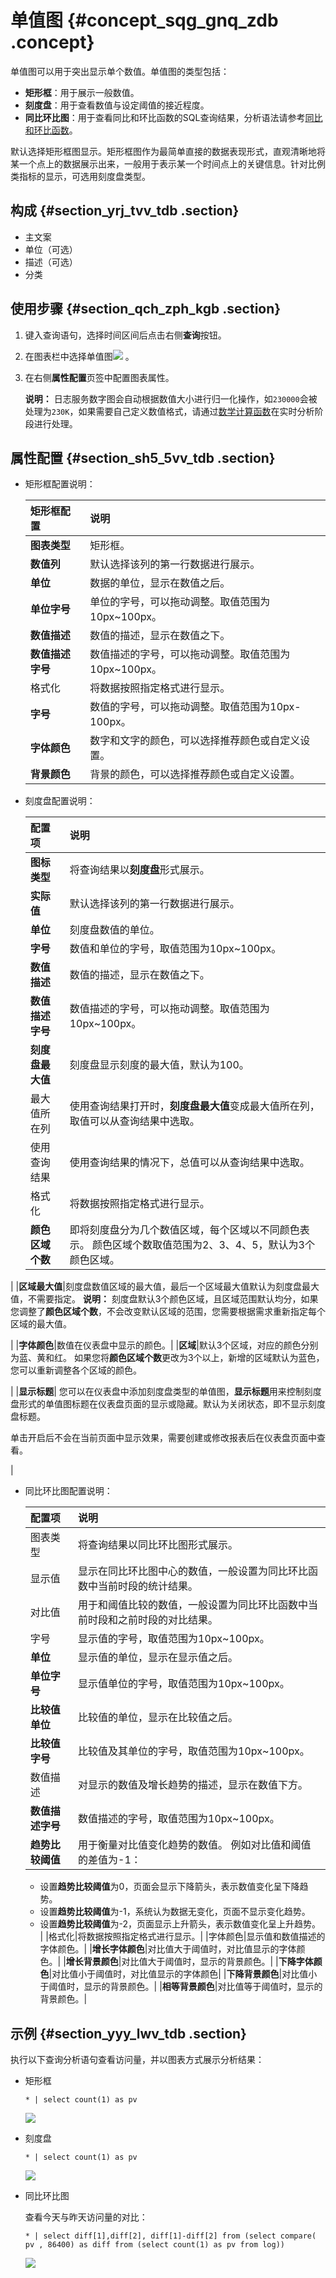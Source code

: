 # 单值图 {#concept_sqg_gnq_zdb .concept}

单值图可以用于突出显示单个数值。单值图的类型包括：

-   **矩形框**：用于展示一般数值。
-   **刻度盘**：用于查看数值与设定阈值的接近程度。
-   **同比环比图**：用于查看同比和环比函数的SQL查询结果，分析语法请参考[同比和环比函数](intl.zh-CN/用户指南/查询与分析/SQL分析语法与功能/同比和环比函数.md)。

默认选择矩形框图显示。矩形框图作为最简单直接的数据表现形式，直观清晰地将某一个点上的数据展示出来，一般用于表示某一个时间点上的关键信息。针对比例类指标的显示，可选用刻度盘类型。

## 构成 {#section_yrj_tvv_tdb .section}

-   主文案
-   单位（可选）
-   描述（可选）
-   分类

## 使用步骤 {#section_qch_zph_kgb .section}

1.  键入查询语句，选择时间区间后点击右侧**查询**按钮。
2.  在图表栏中选择单值图![](https://cdn.yuque.com/lark/2018/png/60648/1523256493643-9ccad5de-5224-47d5-8d47-13443a97af15.png) 。
3.  在右侧**属性配置**页签中配置图表属性。

    **说明：** 日志服务数字图会自动根据数值大小进行归一化操作，如`230000`会被处理为`230K`，如果需要自己定义数值格式，请通过[数学计算函数](intl.zh-CN/用户指南/查询与分析/SQL分析语法与功能/数学计算函数.md)在实时分析阶段进行处理。


## 属性配置 {#section_sh5_5vv_tdb .section}

-   矩形框配置说明：

    |矩形框配置|说明|
    |:----|:-|
    |**图表类型**|矩形框。|
    |**数值列**|默认选择该列的第一行数据进行展示。|
    |**单位**|数据的单位，显示在数值之后。|
    |**单位字号**|单位的字号，可以拖动调整。取值范围为10px~100px。|
    |**数值描述**|数值的描述，显示在数值之下。|
    |**数值描述字号**|数值描述的字号，可以拖动调整。取值范围为10px~100px。|
    |格式化|将数据按照指定格式进行显示。|
    |**字号**|数值的字号，可以拖动调整。取值范围为10px-100px。|
    |**字体颜色**|数字和文字的颜色，可以选择推荐颜色或自定义设置。|
    |**背景颜色**|背景的颜色，可以选择推荐颜色或自定义设置。|

-   刻度盘配置说明：

    |配置项|说明|
    |:--|:-|
    |**图标类型**|将查询结果以**刻度盘**形式展示。|
    |**实际值**|默认选择该列的第一行数据进行展示。|
    |**单位**|刻度盘数值的单位。|
    |**字号**|数值和单位的字号，取值范围为10px~100px。|
    |**数值描述**|数值的描述，显示在数值之下。|
    |**数值描述字号**|数值描述的字号，可以拖动调整。取值范围为10px~100px。|
    |**刻度盘最大值**|刻度盘显示刻度的最大值，默认为100。|
    |最大值所在列|使用查询结果打开时，**刻度盘最大值**变成最大值所在列，取值可以从查询结果中选取。|
    |使用查询结果|使用查询结果的情况下，总值可以从查询结果中选取。|
    |格式化|将数据按照指定格式进行显示。|
    |**颜色区域个数**|即将刻度盘分为几个数值区域，每个区域以不同颜色表示。 颜色区域个数取值范围为2、3、4、5，默认为3个颜色区域。

 |
    |**区域最大值**|刻度盘数值区域的最大值，最后一个区域最大值默认为刻度盘最大值，不需要指定。 **说明：** 刻度盘默认3个颜色区域，且区域范围默认均分，如果您调整了**颜色区域个数**，不会改变默认区域的范围，您需要根据需求重新指定每个区域的最大值。

 |
    |**字体颜色**|数值在仪表盘中显示的颜色。|
    |**区域**|默认3个区域，对应的颜色分别为蓝、黄和红。 如果您将**颜色区域个数**更改为3个以上，新增的区域默认为蓝色，您可以重新调整各个区域的颜色。

 |
    |**显示标题**| 您可以在仪表盘中添加刻度盘类型的单值图，**显示标题**用来控制刻度盘形式的单值图标题在仪表盘页面的显示或隐藏。默认为关闭状态，即不显示刻度盘标题。

 单击开启后不会在当前页面中显示效果，需要创建或修改报表后在仪表盘页面中查看。

 |

-   同比环比图配置说明：

    |配置项|说明|
    |:--|:-|
    |图表类型|将查询结果以同比环比图形式展示。|
    |显示值|显示在同比环比图中心的数值，一般设置为同比环比函数中当前时段的统计结果。|
    |对比值|用于和阈值比较的数值，一般设置为同比环比函数中当前时段和之前时段的对比结果。|
    |字号|显示值的字号，取值范围为10px~100px。|
    |**单位**|显示值的单位，显示在显示值之后。|
    |**单位字号**|显示值单位的字号，取值范围为10px~100px。|
    |**比较值单位**|比较值的单位，显示在比较值之后。|
    |**比较值字号**|比较值及其单位的字号，取值范围为10px~100px。|
    |数值描述|对显示的数值及增长趋势的描述，显示在数值下方。|
    |**数值描述字号**|数值描述的字号，取值范围为10px~100px。|
    |**趋势比较阈值**|用于衡量对比值变化趋势的数值。 例如对比值和阈值的差值为-1：

    -   设置**趋势比较阈值**为0，页面会显示下降箭头，表示数值变化呈下降趋势。
    -   设置**趋势比较阈值**为-1，系统认为数据无变化，页面不显示变化趋势。
    -   设置**趋势比较阈值**为-2，页面显示上升箭头，表示数值变化呈上升趋势。
 |
    |格式化|将数据按照指定格式进行显示。|
    |字体颜色|显示值和数值描述的字体颜色。|
    |**增长字体颜色**|对比值大于阈值时，对比值显示的字体颜色。|
    |**增长背景颜色**|对比值大于阈值时，显示的背景颜色。|
    |**下降字体颜色**|对比值小于阈值时，对比值显示的字体颜色|
    |**下降背景颜色**|对比值小于阈值时，显示的背景颜色。|
    |**相等背景颜色**|对比值等于阈值时，显示的背景颜色。|


## 示例 {#section_yyy_lwv_tdb .section}

执行以下查询分析语句查看访问量，并以图表方式展示分析结果：

-   矩形框

    ``` {#codeblock_e7k_2bi_oh3}
    * | select count(1) as pv
    ```

    ![](http://static-aliyun-doc.oss-cn-hangzhou.aliyuncs.com/assets/img/13149/15619629805729_zh-CN.png)

-   刻度盘

    ``` {#codeblock_jah_efs_8gf}
    * | select count(1) as pv
    ```

    ![](http://static-aliyun-doc.oss-cn-hangzhou.aliyuncs.com/assets/img/13149/15619629807726_zh-CN.png)

-   同比环比图

    查看今天与昨天访问量的对比：

    ``` {#codeblock_siv_0hu_gfc}
    * | select diff[1],diff[2], diff[1]-diff[2] from (select compare( pv , 86400) as diff from (select count(1) as pv from log))
    ```

    ![](http://static-aliyun-doc.oss-cn-hangzhou.aliyuncs.com/assets/img/13149/15619629809590_zh-CN.png)


